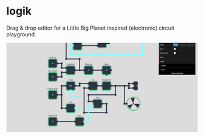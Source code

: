 # logik

Drag & drop editor for a Little Big Planet inspired (electronic) circuit playground. 

![Screeshot of Logik](./src/demo.png)
